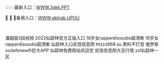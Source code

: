 <p>
	💡💡💡最新入口：<a href="http://www.baidu.com/link?url=6MA2SWnO3Raqke39an_0PUxosM6ZrUGzi1BN9tNnlPW&wd">WWW.3gkk.PPT</a> 
	<p>
		🏁
🏁
🏁备用入口：<a href="http://www.baidu.com/link?url=6MA2SWnO3Raqke39an_0PUxosM6ZrUGzi1BN9tNnlPW&wd">WWW.gkkjgb.UPOU</a> 
	</p>
	<p>
		<br />
	</p>
	<p>
		潘甜甜3段视频
2022仙踪林官方正版入口
18岁女rapperdisssubs超清晰
18岁女rapperdisssubs超清晰
仙踪林入口贰佰信息网
tttzzz668.su 黑料不打官
俄罗斯vodafonewifi巨大APP
仙踪林免费网站欢迎您
贰佰信息网大豆行情
xzl仙踪林一区
	</p>
